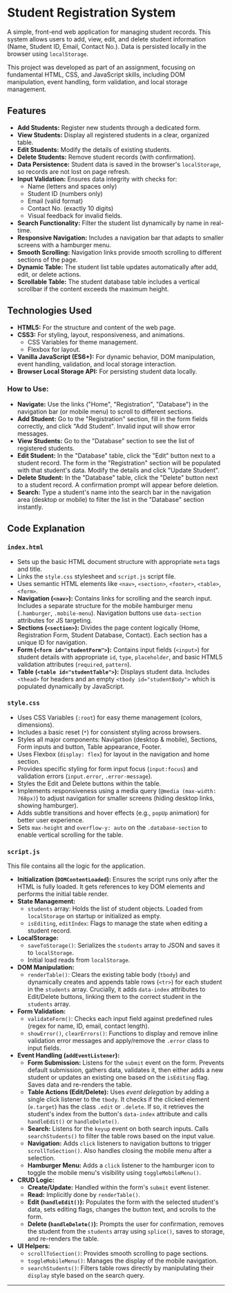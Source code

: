 # Student Registration System

A simple, front-end web application for managing student records. This system allows users to add, view, edit, and delete student information (Name, Student ID, Email, Contact No.). Data is persisted locally in the browser using `localStorage`.

This project was developed as part of an assignment, focusing on fundamental HTML, CSS, and JavaScript skills, including DOM manipulation, event handling, form validation, and local storage management.

## Features

*   **Add Students:** Register new students through a dedicated form.
*   **View Students:** Display all registered students in a clear, organized table.
*   **Edit Students:** Modify the details of existing students.
*   **Delete Students:** Remove student records (with confirmation).
*   **Data Persistence:** Student data is saved in the browser's `localStorage`, so records are not lost on page refresh.
*   **Input Validation:** Ensures data integrity with checks for:
    *   Name (letters and spaces only)
    *   Student ID (numbers only)
    *   Email (valid format)
    *   Contact No. (exactly 10 digits)
    *   Visual feedback for invalid fields.
*   **Search Functionality:** Filter the student list dynamically by name in real-time.
*   **Responsive Navigation:** Includes a navigation bar that adapts to smaller screens with a hamburger menu.
*   **Smooth Scrolling:** Navigation links provide smooth scrolling to different sections of the page.
*   **Dynamic Table:** The student list table updates automatically after add, edit, or delete actions.
*   **Scrollable Table:** The student database table includes a vertical scrollbar if the content exceeds the maximum height.


## Technologies Used

*   **HTML5:** For the structure and content of the web page.
*   **CSS3:** For styling, layout, responsiveness, and animations.
    *   CSS Variables for theme management.
    *   Flexbox for layout.
*   **Vanilla JavaScript (ES6+):** For dynamic behavior, DOM manipulation, event handling, validation, and local storage interaction.
*   **Browser Local Storage API:** For persisting student data locally.


### How to Use:

*   **Navigate:** Use the links ("Home", "Registration", "Database") in the navigation bar (or mobile menu) to scroll to different sections.
*   **Add Student:** Go to the "Registration" section, fill in the form fields correctly, and click "Add Student". Invalid input will show error messages.
*   **View Students:** Go to the "Database" section to see the list of registered students.
*   **Edit Student:** In the "Database" table, click the "Edit" button next to a student record. The form in the "Registration" section will be populated with that student's data. Modify the details and click "Update Student".
*   **Delete Student:** In the "Database" table, click the "Delete" button next to a student record. A confirmation prompt will appear before deletion.
*   **Search:** Type a student's name into the search bar in the navigation area (desktop or mobile) to filter the list in the "Database" section instantly.


## Code Explanation

### `index.html`

*   Sets up the basic HTML document structure with appropriate `meta` tags and title.
*   Links the `style.css` stylesheet and `script.js` script file.
*   Uses semantic HTML elements like `<nav>`, `<section>`, `<footer>`, `<table>`, `<form>`.
*   **Navigation (`<nav>`):** Contains links for scrolling and the search input. Includes a separate structure for the mobile hamburger menu (`.hamburger`, `.mobile-menu`). Navigation buttons use `data-section` attributes for JS targeting.
*   **Sections (`<section>`):** Divides the page content logically (Home, Registration Form, Student Database, Contact). Each section has a unique ID for navigation.
*   **Form (`<form id="studentForm">`):** Contains input fields (`<input>`) for student details with appropriate `id`, `type`, `placeholder`, and basic HTML5 validation attributes (`required`, `pattern`).
*   **Table (`<table id="studentTable">`):** Displays student data. Includes `<thead>` for headers and an empty `<tbody id="studentBody">` which is populated dynamically by JavaScript.

### `style.css`

*   Uses CSS Variables (`:root`) for easy theme management (colors, dimensions).
*   Includes a basic reset (`*`) for consistent styling across browsers.
*   Styles all major components: Navigation (desktop & mobile), Sections, Form inputs and button, Table appearance, Footer.
*   Uses Flexbox (`display: flex`) for layout in the navigation and home section.
*   Provides specific styling for form input focus (`input:focus`) and validation errors (`input.error`, `.error-message`).
*   Styles the Edit and Delete buttons within the table.
*   Implements responsiveness using a media query (`@media (max-width: 768px)`) to adjust navigation for smaller screens (hiding desktop links, showing hamburger).
*   Adds subtle transitions and hover effects (e.g., `popUp` animation) for better user experience.
*   Sets `max-height` and `overflow-y: auto` on the `.database-section` to enable vertical scrolling for the table.

### `script.js`

This file contains all the logic for the application.

*   **Initialization (`DOMContentLoaded`):** Ensures the script runs only after the HTML is fully loaded. It gets references to key DOM elements and performs the initial table render.
*   **State Management:**
    *   `students` array: Holds the list of student objects. Loaded from `localStorage` on startup or initialized as empty.
    *   `isEditing`, `editIndex`: Flags to manage the state when editing a student record.
*   **LocalStorage:**
    *   `saveToStorage()`: Serializes the `students` array to JSON and saves it to `localStorage`.
    *   Initial load reads from `localStorage`.
*   **DOM Manipulation:**
    *   `renderTable()`: Clears the existing table body (`tbody`) and dynamically creates and appends table rows (`<tr>`) for each student in the `students` array. Crucially, it adds `data-index` attributes to Edit/Delete buttons, linking them to the correct student in the `students` array.
*   **Form Validation:**
    *   `validateForm()`: Checks each input field against predefined rules (regex for name, ID, email, contact length).
    *   `showError()`, `clearErrors()`: Functions to display and remove inline validation error messages and apply/remove the `.error` class to input fields.
*   **Event Handling (`addEventListener`):**
    *   **Form Submission:** Listens for the `submit` event on the form. Prevents default submission, gathers data, validates it, then either adds a new student or updates an existing one based on the `isEditing` flag. Saves data and re-renders the table.
    *   **Table Actions (Edit/Delete):** Uses *event delegation* by adding a single click listener to the `tbody`. It checks if the clicked element (`e.target`) has the class `.edit` or `.delete`. If so, it retrieves the student's index from the button's `data-index` attribute and calls `handleEdit()` or `handleDelete()`.
    *   **Search:** Listens for the `keyup` event on both search inputs. Calls `searchStudents()` to filter the table rows based on the input value.
    *   **Navigation:** Adds `click` listeners to navigation buttons to trigger `scrollToSection()`. Also handles closing the mobile menu after a selection.
    *   **Hamburger Menu:** Adds a `click` listener to the hamburger icon to toggle the mobile menu's visibility using `toggleMobileMenu()`.
*   **CRUD Logic:**
    *   **Create/Update:** Handled within the form's `submit` event listener.
    *   **Read:** Implicitly done by `renderTable()`.
    *   **Edit (`handleEdit()`):** Populates the form with the selected student's data, sets editing flags, changes the button text, and scrolls to the form.
    *   **Delete (`handleDelete()`):** Prompts the user for confirmation, removes the student from the `students` array using `splice()`, saves to storage, and re-renders the table.
*   **UI Helpers:**
    *   `scrollToSection()`: Provides smooth scrolling to page sections.
    *   `toggleMobileMenu()`: Manages the display of the mobile navigation.
    *   `searchStudents()`: Filters table rows directly by manipulating their `display` style based on the search query.

---
